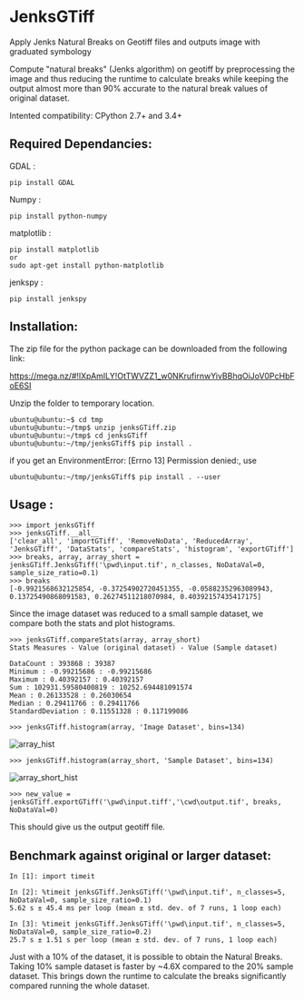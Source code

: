 JenksGTiff
============================

Apply Jenks Natural Breaks on Geotiff files and outputs image with graduated symbology

Compute "natural breaks" (Jenks algorithm) on geotiff by preprocessing the image and thus reducing the runtime to calculate breaks while keeping the output almost more than 90% accurate to the natural break values of original dataset.

Intented compatibility: CPython 2.7+ and 3.4+

Required Dependancies:
---------------------

GDAL :

    pip install GDAL
    
Numpy :

    pip install python-numpy
    
matplotlib :

    pip install matplotlib
    or    
    sudo apt-get install python-matplotlib
    
jenkspy : 
      
    pip install jenkspy
  

Installation:
-------------

The zip file for the python package can be downloaded from the following link:

https://mega.nz/#!lXpAmILY!OtTWVZZ1_w0NKrufirnwYivBBhqOiJoV0PcHbFoE6SI

Unzip the folder to temporary location. 

    ubuntu@ubuntu:~$ cd tmp    
    ubuntu@ubuntu:~/tmp$ unzip jenksGTiff.zip    
    ubuntu@ubuntu:~/tmp$ cd jenksGTiff    
    ubuntu@ubuntu:~/tmp/jenksGTiff$ pip install .
   
if you get an EnvironmentError: [Errno 13] Permission denied:, use

    ubuntu@ubuntu:~/tmp/jenksGTiff$ pip install . --user

Usage :
-------

    >>> import jenksGTiff
    >>> jenksGTiff.__all__
    ['clear_all', 'importGTiff', 'RemoveNoData', 'ReducedArray', 'JenksGTiff', 'DataStats', 'compareStats', 'histogram', 'exportGTiff']
    >>> breaks, array, array_short = jenksGTiff.JenksGTiff('\pwd\input.tif', n_classes, NoDataVal=0, sample_size_ratio=0.1)
    >>> breaks
    [-0.9921568632125854, -0.37254902720451355, -0.05882352963089943, 0.13725490868091583, 0.26274511218070984, 0.40392157435417175]
  
Since the image dataset was reduced to a small sample dataset, we compare both the stats and plot histograms.

    >>> jenksGTiff.compareStats(array, array_short)
    Stats Measures - Value (original dataset) - Value (Sample dataset) 
    
    DataCount : 393868 : 39387
    Minimum : -0.99215686 : -0.99215686
    Maximum : 0.40392157 : 0.40392157
    Sum : 102931.59580400819 : 10252.694481091574
    Mean : 0.26133528 : 0.26030654
    Median : 0.29411766 : 0.29411766
    StandardDeviation : 0.11551328 : 0.117199086
    
    >>> jenksGTiff.histogram(array, 'Image Dataset', bins=134)
    
![array_hist](https://user-images.githubusercontent.com/12356414/39952142-2fe02b80-55af-11e8-9d53-a7201bd21e44.png)

    >>> jenksGTiff.histogram(array_short, 'Sample Dataset', bins=134)
![array_short_hist](https://user-images.githubusercontent.com/12356414/39952179-96a00476-55af-11e8-98d1-45b0842bdcdb.png)

    >>> new_value = jenksGTiff.exportGTiff('\pwd\input.tiff','\cwd\output.tif', breaks, NoDataVal=0)
    
This should give us the output geotiff file. 

Benchmark against original or larger dataset:
---------------------------------------------

    In [1]: import timeit
    
    In [2]: %timeit jenksGTiff.JenksGTiff('\pwd\input.tif', n_classes=5, NoDataVal=0, sample_size_ratio=0.1)
    5.62 s ± 45.4 ms per loop (mean ± std. dev. of 7 runs, 1 loop each)
    
    In [3]: %timeit jenksGTiff.JenksGTiff('\pwd\input.tif', n_classes=5, NoDataVal=0, sample_size_ratio=0.2)
    25.7 s ± 1.51 s per loop (mean ± std. dev. of 7 runs, 1 loop each)

Just with a 10% of the dataset, it is possible to obtain the Natural Breaks. Taking 10% sample dataset is faster by ~4.6X compared to the 20% sample dataset. This brings down the runtime to calculate the breaks significantly compared running the whole dataset.


    

    
